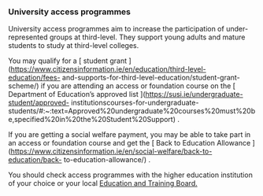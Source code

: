 ###  **University access programmes**

University access programmes aim to increase the participation of under-
represented groups at third-level. They support young adults and mature
students to study at third-level colleges.

You may qualify for a [ student grant
](https://www.citizensinformation.ie/en/education/third-level-education/fees-
and-supports-for-third-level-education/student-grant-scheme/) if you are
attending an access or foundation course on the [ Department of Education’s
approved list ](https://susi.ie/undergraduate-student/approved-
institutionscourses-for-undergraduate-
students/#:~:text=Approved%20undergraduate%20courses%20must%20be,specified%20in%20the%20Student%20Support)
.

If you are getting a social welfare payment, you may be able to take part in
an access or foundation course and get the [ Back to Education Allowance
](https://www.citizensinformation.ie/en/social-welfare/back-to-education/back-
to-education-allowance/) .

You should check access programmes with the higher education institution of
your choice or your local [ Education and Training Board.
](http://www.etbi.ie/etbs/directory-of-etbs/)

